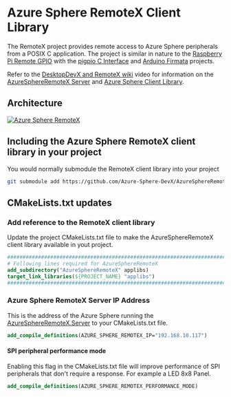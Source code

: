 # Azure Sphere RemoteX Client Library

The RemoteX project provides remote access to Azure Sphere peripherals from a POSIX C application. The project is similar in nature to the [Raspberry Pi Remote GPIO](https://gpiozero.readthedocs.io/en/stable/remote_gpio.html) with the [pigpio C Interface](http://abyz.me.uk/rpi/pigpio/cif.html) and [Arduino Firmata](https://docs.arduino.cc/hacking/software/FirmataLibrary) projects. 

Refer to the [DesktopDevX and RemoteX wiki](https://github.com/Azure-Sphere-DevX/DesktopDevX.Examples/wiki) video for information on the [AzureSphereRemoteX Server](https://github.com/Azure-Sphere-DevX/AzureSphereRemoteX.Server) and [Azure Sphere Client Library](https://github.com/Azure-Sphere-DevX/AzureSphereRemoteX.Client).

## Architecture

[![ Azure Sphere RemoteX](https://github.com/Azure-Sphere-DevX/DesktopDevX.Examples/wiki/media/AzureSphereRemoteX.png)](https://youtu.be/jWPutk1xNt8)

## Including the Azure Sphere RemoteX client library in your project

You would normally submodule the RemoteX client library into your project

```bash
git submodule add https://github.com/Azure-Sphere-DevX/AzureSphereRemoteX.Client.git AzureSphereRemoteX
```

## CMakeLists.txt updates

### Add reference to the RemoteX client library

Update the project CMakeLists.txt file to make the AzureSphereRemoteX client library available in yout project.

```cmake
################################################################################
# Following lines required for AzureSphereRemoteX
add_subdirectory("AzureSphereRemoteX" applibs)
target_link_libraries(${PROJECT_NAME} "applibs")
################################################################################
```

### Azure Sphere RemoteX Server IP Address

This is the address of the Azure Sphere running the [AzureSphereRemoteX.Server](https://github.com/Azure-Sphere-DevX/AzureSphereRemoteX.Server) to your CMakeLists.txt file.

```cmake
add_compile_definitions(AZURE_SPHERE_REMOTEX_IP="192.168.10.117")
```

#### SPI peripheral performance mode

Enabling this flag in the CMakeLists.txt file will improve performance of SPI peripherals that don't require a response. For example a LED 8x8 Panel.

```cmake
add_compile_definitions(AZURE_SPHERE_REMOTEX_PERFORMANCE_MODE)
```
